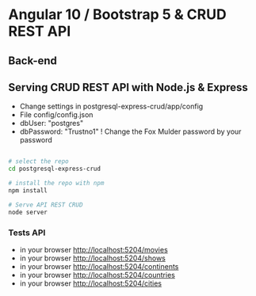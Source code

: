 # Angular 10 / Bootstrap 5 & CRUD REST API
## Back-end

## Serving CRUD REST API with Node.js & Express
* Change settings in postgresql-express-crud/app/config
* File config/config.json
* dbUser: "postgres"
* dbPassword: "Trustno1"    !  Change the Fox Mulder password by your password

```bash

# select the repo
cd postgresql-express-crud

# install the repo with npm
npm install

# Serve API REST CRUD
node server

```

### Tests API
* in your browser [http://localhost:5204/movies](http://localhost:5204/movies) 
* in your browser [http://localhost:5204/shows](http://localhost:5204/shows) 
* in your browser [http://localhost:5204/continents](http://localhost:5204/continents) 
* in your browser [http://localhost:5204/countries](http://localhost:5204/countries) 
* in your browser [http://localhost:5204/cities](http://localhost:5204/cities) 

